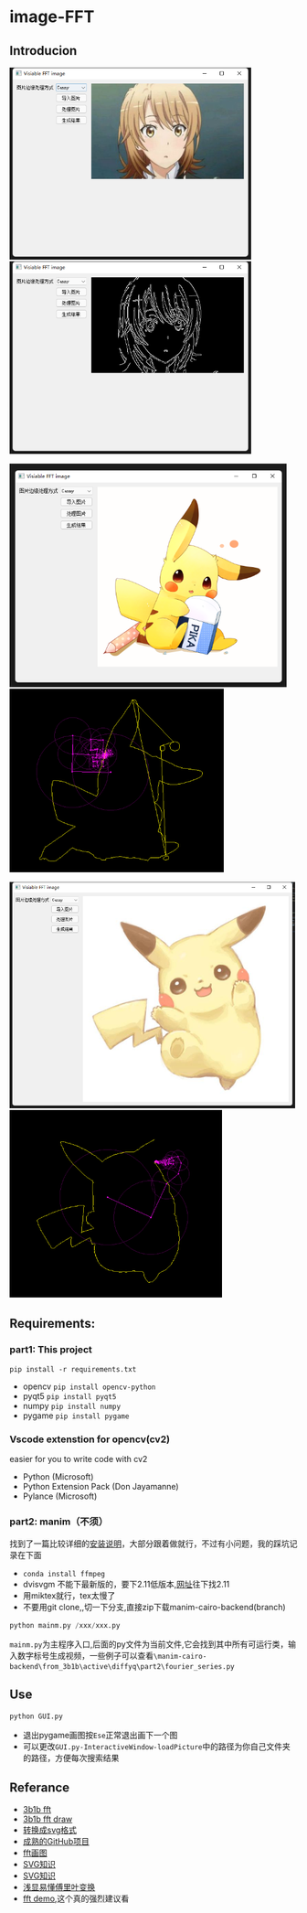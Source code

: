 # image-FFT

## Introducion

<img src="https://raw.githubusercontent.com/learner-lu/picbed/master/202203010339386.png" alt="image-20220301033933333" style="zoom:67%;" /><img src="https://raw.githubusercontent.com/learner-lu/picbed/master/202203010340775.png" alt="image-20220301034001742" style="zoom:67%;" />

<img src="https://raw.githubusercontent.com/learner-lu/picbed/master/202203010333845.png" alt="3" style="zoom:70%;" /><img src="https://raw.githubusercontent.com/learner-lu/picbed/master/202203010334621.png" alt="Q" style="zoom:70%;" />

<img src="https://raw.githubusercontent.com/learner-lu/picbed/master/202203010337157.png" alt="Q" style="zoom:60%;" /><img src="https://raw.githubusercontent.com/learner-lu/picbed/master/202203010338099.png" alt="QQ截图20220301031658" style="zoom:67%;" />

## Requirements:

### part1: This project
```shell
pip install -r requirements.txt
```
- opencv `pip install opencv-python`
- pyqt5 `pip install pyqt5`
- numpy `pip install numpy`
- pygame `pip install pygame`
### Vscode extenstion for opencv(cv2)
easier for you to write code with cv2
- Python (Microsoft)
- Python Extension Pack (Don Jayamanne)
- Pylance (Microsoft) 
### part2: manim（不须）
找到了一篇比较详细的[安装说明](https://zhuanlan.zhihu.com/p/354130270)，大部分跟着做就行，不过有小问题，我的踩坑记录在下面
- `conda install ffmpeg`
- dvisvgm 不能下最新版的，要下2.11低版本,[网址](https://github.com/mgieseki/dvisvgm/releases)往下找2.11
- 用miktex就行，tex太慢了
- 不要用git clone,,切一下分支,直接zip下载manim-cairo-backend(branch)
```python
python mainm.py /xxx/xxx.py
```
`mainm.py`为主程序入口,后面的py文件为当前文件,它会找到其中所有可运行类，输入数字标号生成视频，一些例子可以查看`\manim-cairo-backend\from_3b1b\active\diffyq\part2\fourier_series.py`

## Use
```python
python GUI.py
```
- 退出pygame画图按`Ese`正常退出画下一个图
- 可以更改`GUI.py-InteractiveWindow-loadPicture`中的路径为你自己文件夹的路径，方便每次搜索结果

## Referance
- [3b1b fft](https://www.bilibili.com/video/av19141078?from=search&seid=5255738869667352545&spm_id_from=333.337.0.0)
- [3b1b fft draw](https://www.bilibili.com/video/BV1vt411N7Ti/?spm_id_from=333.788.recommend_more_video.3)
- [转换成svg格式](https://zhuanlan.zhihu.com/p/398237689)
- [成熟的GitHub项目](https://github.com/ruanluyu/FourierCircleDrawing)
- [fft画图](https://github.com/VacantHusky/Fourier-2dLine-drawing)
- [SVG知识](https://zhuanlan.zhihu.com/p/96444730)
- [SVG知识](https://zhuanlan.zhihu.com/p/421624191)
- [浅显易懂傅里叶变换](https://blog.csdn.net/tMb8Z9Vdm66wH68VX1/article/details/123058897)
- [fft demo](https://www.jezzamon.com/fourier/zh-cn.html),这个真的强烈建议看